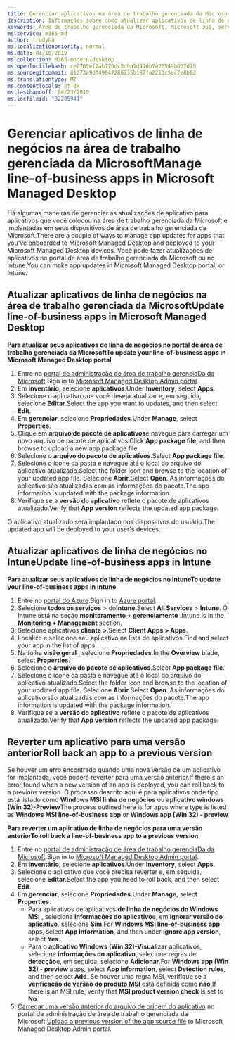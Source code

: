 ```yaml
---
title: Gerenciar aplicativos na área de trabalho gerenciada da Microsoft
description: Informações sobre como atualizar aplicativos de linha de negócios implantados em dispositivos de área de trabalho gerenciada da Microsoft
keywords: Área de trabalho gerenciada da Microsoft, Microsoft 365, serviço, documentação
ms.service: m365-md
author: trudyha
ms.localizationpriority: normal
ms.date: 01/18/2019
ms.collection: M365-modern-desktop
ms.openlocfilehash: ce2765ef2ab176dc5d9a1d41db7e26549b007d79
ms.sourcegitcommit: 81273a9df49647286235b187fa2213c5ec7e8b62
ms.translationtype: MT
ms.contentlocale: pt-BR
ms.lasthandoff: 04/23/2019
ms.locfileid: "32285941"
---
```

# <a name="manage-line-of-business-apps-in-microsoft-managed-desktop"></a><span data-ttu-id="5670a-104">Gerenciar aplicativos de linha de negócios na área de trabalho gerenciada da Microsoft</span><span class="sxs-lookup"><span data-stu-id="5670a-104">Manage line-of-business apps in Microsoft Managed Desktop</span></span>

<!--Application management -->

<span data-ttu-id="5670a-105">Há algumas maneiras de gerenciar as atualizações de aplicativo para aplicativos que você colocou na área de trabalho gerenciada da Microsoft e implantadas em seus dispositivos de área de trabalho gerenciada da Microsoft.</span><span class="sxs-lookup"><span data-stu-id="5670a-105">There are a couple of ways to manage app updates for apps that you've onboarded to Microsoft Managed Desktop and deployed to your Microsoft Managed Desktop devices.</span></span> <span data-ttu-id="5670a-106">Você pode fazer atualizações de aplicativos no portal de área de trabalho gerenciada da Microsoft ou no Intune.</span><span class="sxs-lookup"><span data-stu-id="5670a-106">You can make app updates in Microsoft Managed Desktop portal, or Intune.</span></span> 

<span id="update-app-mmd" />

## <a name="update-line-of-business-apps-in-microsoft-managed-desktop"></a><span data-ttu-id="5670a-107">Atualizar aplicativos de linha de negócios na área de trabalho gerenciada da Microsoft</span><span class="sxs-lookup"><span data-stu-id="5670a-107">Update line-of-business apps in Microsoft Managed Desktop</span></span>

<span data-ttu-id="5670a-108">**Para atualizar seus aplicativos de linha de negócios no portal de área de trabalho gerenciada da Microsoft**</span><span class="sxs-lookup"><span data-stu-id="5670a-108">**To update your line-of-business apps in Microsoft Managed Desktop portal**</span></span>
1. <span data-ttu-id="5670a-109">Entre no [portal de administração de área de trabalho gerenciaDa da Microsoft](http://aka.ms/mmdportal).</span><span class="sxs-lookup"><span data-stu-id="5670a-109">Sign in to [Microsoft Managed Desktop Admin portal](http://aka.ms/mmdportal).</span></span>
2. <span data-ttu-id="5670a-110">Em **inventário**, selecione **aplicativos**.</span><span class="sxs-lookup"><span data-stu-id="5670a-110">Under **Inventory**, select **Apps**.</span></span>  
3. <span data-ttu-id="5670a-111">Selecione o aplicativo que você deseja atualizar e, em seguida, selecione **Editar**.</span><span class="sxs-lookup"><span data-stu-id="5670a-111">Select the app you want to updates, and then select **Edit**.</span></span>
4. <span data-ttu-id="5670a-112">Em **gerenciar**, selecione **Propriedades**.</span><span class="sxs-lookup"><span data-stu-id="5670a-112">Under **Manage**, select **Properties**.</span></span> 
5. <span data-ttu-id="5670a-113">Clique em **arquivo de pacote de aplicativos**e navegue para carregar um novo arquivo de pacote de aplicativos.</span><span class="sxs-lookup"><span data-stu-id="5670a-113">Click **App package file**, and then browse to upload a new app package file.</span></span>
6. <span data-ttu-id="5670a-114">Selecione o **arquivo do pacote de aplicativos**.</span><span class="sxs-lookup"><span data-stu-id="5670a-114">Select **App package file**.</span></span>
7. <span data-ttu-id="5670a-115">Selecione o ícone da pasta e navegue até o local do arquivo do aplicativo atualizado.</span><span class="sxs-lookup"><span data-stu-id="5670a-115">Select the folder icon and browse to the location of your updated app file.</span></span> <span data-ttu-id="5670a-116">Selecione **Abrir**.</span><span class="sxs-lookup"><span data-stu-id="5670a-116">Select **Open**.</span></span> <span data-ttu-id="5670a-117">As informações do aplicativo são atualizadas com as informações do pacote.</span><span class="sxs-lookup"><span data-stu-id="5670a-117">The app information is updated with the package information.</span></span>
8. <span data-ttu-id="5670a-118">Verifique se a **versão do aplicativo** reflete o pacote de aplicativos atualizado.</span><span class="sxs-lookup"><span data-stu-id="5670a-118">Verify that **App version** reflects the updated app package.</span></span> 

<span data-ttu-id="5670a-119">O aplicativo atualizado será implantado nos dispositivos do usuário.</span><span class="sxs-lookup"><span data-stu-id="5670a-119">The updated app will be deployed to your user's devices.</span></span>

<span id="update-app-intune" />

## <a name="update-line-of-business-apps-in-intune"></a><span data-ttu-id="5670a-120">Atualizar aplicativos de linha de negócios no Intune</span><span class="sxs-lookup"><span data-stu-id="5670a-120">Update line-of-business apps in Intune</span></span>

<span data-ttu-id="5670a-121">**Para atualizar seus aplicativos de linha de negócios no Intune**</span><span class="sxs-lookup"><span data-stu-id="5670a-121">**To update your line-of-business apps in Intune**</span></span>
1. <span data-ttu-id="5670a-122">Entre no [portal do Azure](https://azure.portal.com).</span><span class="sxs-lookup"><span data-stu-id="5670a-122">Sign in to [Azure portal](https://azure.portal.com).</span></span>
2. <span data-ttu-id="5670a-123">Selecione **todos os serviços** > do**Intune**.</span><span class="sxs-lookup"><span data-stu-id="5670a-123">Select **All Services** > **Intune**.</span></span> <span data-ttu-id="5670a-124">O Intune está na seção **monitoramento + gerenciamento** .</span><span class="sxs-lookup"><span data-stu-id="5670a-124">Intune is in the **Monitoring + Management** section.</span></span>
3. <span data-ttu-id="5670a-125">Selecione aplicativos **cliente >**.</span><span class="sxs-lookup"><span data-stu-id="5670a-125">Select **Client Apps > Apps**.</span></span>
4. <span data-ttu-id="5670a-126">Localize e selecione seu aplicativo na lista de aplicativos.</span><span class="sxs-lookup"><span data-stu-id="5670a-126">Find and select your app in the list of apps.</span></span>
5. <span data-ttu-id="5670a-127">Na folha **visão geral** , selecione **Propriedades**.</span><span class="sxs-lookup"><span data-stu-id="5670a-127">In the **Overview** blade, select **Properties**.</span></span>
6. <span data-ttu-id="5670a-128">Selecione o **arquivo do pacote de aplicativos**.</span><span class="sxs-lookup"><span data-stu-id="5670a-128">Select **App package file**.</span></span>
7. <span data-ttu-id="5670a-129">Selecione o ícone da pasta e navegue até o local do arquivo do aplicativo atualizado.</span><span class="sxs-lookup"><span data-stu-id="5670a-129">Select the folder icon and browse to the location of your updated app file.</span></span> <span data-ttu-id="5670a-130">Selecione **Abrir**.</span><span class="sxs-lookup"><span data-stu-id="5670a-130">Select **Open**.</span></span> <span data-ttu-id="5670a-131">As informações do aplicativo são atualizadas com as informações do pacote.</span><span class="sxs-lookup"><span data-stu-id="5670a-131">The app information is updated with the package information.</span></span>
8. <span data-ttu-id="5670a-132">Verifique se a **versão do aplicativo** reflete o pacote de aplicativos atualizado.</span><span class="sxs-lookup"><span data-stu-id="5670a-132">Verify that **App version** reflects the updated app package.</span></span>

<span id="roll-back-app-mmd" />

## <a name="roll-back-an-app-to-a-previous-version"></a><span data-ttu-id="5670a-133">Reverter um aplicativo para uma versão anterior</span><span class="sxs-lookup"><span data-stu-id="5670a-133">Roll back an app to a previous version</span></span>

<span data-ttu-id="5670a-134">Se houver um erro encontrado quando uma nova versão de um aplicativo for implantada, você poderá reverter para uma versão anterior.</span><span class="sxs-lookup"><span data-stu-id="5670a-134">If there's an error found when a new version of an app is deployed, you can roll back to a previous version.</span></span> <span data-ttu-id="5670a-135">O processo descrito aqui é para aplicativos onde tipo está listado como **Windows MSI linha de negócios** ou **aplicativo windows (Win 32)-Preview**</span><span class="sxs-lookup"><span data-stu-id="5670a-135">The process outlined here is for apps where type is listed as **Windows MSI line-of-business app** or **Windows app (Win 32) - preview**</span></span>

<span data-ttu-id="5670a-136">**Para reverter um aplicativo de linha de negócios para uma versão anterior**</span><span class="sxs-lookup"><span data-stu-id="5670a-136">**To roll back a line-of-business app to a previous version**</span></span>

1. <span data-ttu-id="5670a-137">Entre no [portal de administração de área de trabalho gerenciaDa da Microsoft](http://aka.ms/mmdportal).</span><span class="sxs-lookup"><span data-stu-id="5670a-137">Sign in to [Microsoft Managed Desktop Admin portal](http://aka.ms/mmdportal).</span></span>
2. <span data-ttu-id="5670a-138">Em **inventário**, selecione **aplicativos**.</span><span class="sxs-lookup"><span data-stu-id="5670a-138">Under **Inventory**, select **Apps**.</span></span>  
3. <span data-ttu-id="5670a-139">Selecione o aplicativo que você precisa reverter e, em seguida, selecione **Editar**.</span><span class="sxs-lookup"><span data-stu-id="5670a-139">Select the app you need to roll back, and then select **Edit**.</span></span>
4. <span data-ttu-id="5670a-140">Em **gerenciar**, selecione **Propriedades**.</span><span class="sxs-lookup"><span data-stu-id="5670a-140">Under **Manage**, select **Properties**.</span></span> 
    - <span data-ttu-id="5670a-141">Para aplicativos de aplicativos **de linha de negócios do Windows MSI** , selecione **informações do aplicativo**e, em **ignorar versão do aplicativo**, selecione **Sim**.</span><span class="sxs-lookup"><span data-stu-id="5670a-141">For **Windows MSI line-of-business app** apps, select **App information**, and then under **Ignore app version**, select **Yes**.</span></span>
    - <span data-ttu-id="5670a-142">Para o **aplicativo Windows (Win 32)-Visualizar** aplicativos, selecione **informações do aplicativo**, selecione regras de **detecção**e, em seguida, selecione **Adicionar**.</span><span class="sxs-lookup"><span data-stu-id="5670a-142">For **Windows app (Win 32) - preview** apps, select **App information**, select **Detection rules**, and then select **Add**.</span></span> 
    <span data-ttu-id="5670a-143">Se houver uma regra MSI, verifique se a **verificação de versão do produto MSI** está definida como **não**.</span><span class="sxs-lookup"><span data-stu-id="5670a-143">If there is an MSI rule, verify that **MSI product version check** is set to **No**.</span></span>
5. <span data-ttu-id="5670a-144">[Carregar uma versão anterior do arquivo de origem do aplicativo](../get-started/deploy-apps.md) no portal de administração de área de trabalho gerenciada da Microsoft.</span><span class="sxs-lookup"><span data-stu-id="5670a-144">[Upload a previous version of the app source file](../get-started/deploy-apps.md) to Microsoft Managed Desktop Admin portal.</span></span>  

